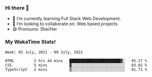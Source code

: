 ### Hi there 👋

- 🌱 I’m currently learning Full Stack Web Development.
- 👯 I’m looking to collaborate on: Web based projects
- 😄 Pronouns: She/Her

### My WakaTime Stats!

<!--START_SECTION:waka-->
```text
Week: 03 July, 2021 - 09 July, 2021

HTML         2 hrs 44 mins   ███████████████████████▓░   95.27 % 
CSS          5 mins          ▓░░░░░░░░░░░░░░░░░░░░░░░░   03.02 % 
TypeScript   2 mins          ▒░░░░░░░░░░░░░░░░░░░░░░░░   01.71 % 
```
<!--END_SECTION:waka-->
